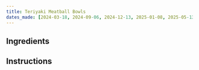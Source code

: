 ```yaml
---
title: Teriyaki Meatball Bowls
dates_made: [2024-03-18, 2024-09-06, 2024-12-13, 2025-01-08, 2025-05-13]
---
```


## Ingredients

## Instructions
